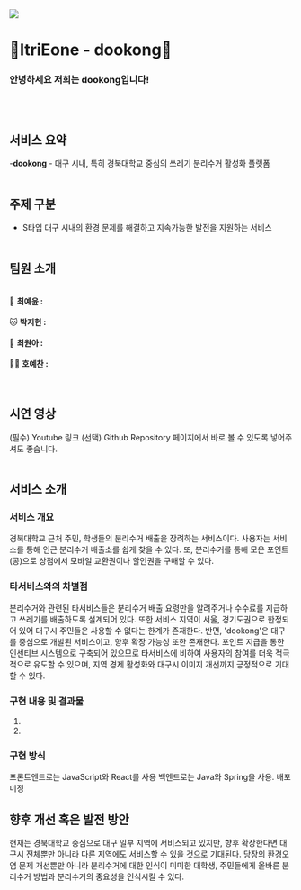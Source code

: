 <img src="https://capsule-render.vercel.app/api?type=waving&height=250&color=gradient&text=dookong&desc=%EC%93%B0%EB%A0%88%EA%B8%B0%20%EB%B6%84%EB%A6%AC%EC%88%98%EA%B1%B0%20%ED%99%9C%EC%84%B1%ED%99%94%20%ED%94%8C%EB%9E%AB%ED%8F%BC&descAlign=50&descAlignY=30">



# 🫛ItriEone - dookong🫛
<h3>안녕하세요 저희는 dookong입니다!</h3><br></br>

## 서비스 요약
-<b>dookong</b> - 대구 시내, 특히 경북대학교 중심의 쓰레기 분리수거 활성화 플랫폼
<br></br>
## 주제 구분
-	S타입 대구 시내의 환경 문제를 해결하고 지속가능한 발전을 지원하는 서비스
  <br></br>
## 팀원 소개
<br>:rabbit: <b>최예윤 :</b> </br>
<br>:cat: <b>박지현 :</b> </br>
<br>:hamster: <b>최원아 :</b> </br>
<br>:polar_bear: <b> 호예찬 :</b> </br>
<br></br>
## 시연 영상
(필수) Youtube 링크
(선택) Github Repository 페이지에서 바로 볼 수 있도록 넣어주셔도 좋습니다.
<br></br>
## 서비스 소개
### 서비스 개요
경북대학교 근처 주민, 학생들의 분리수거 배출을 장려하는 서비스이다.
사용자는 서비스를 통해 인근 분리수거 배출소를 쉽게 찾을 수 있다.
또, 분리수거를 통해 모은 포인트(콩)으로 상점에서 모바일 교환권이나 할인권을 구매할 수 있다.

### 타서비스와의 차별점
분리수거와 관련된 타서비스들은 분리수거 배출 요령만을 알려주거나 수수료를 지급하고 쓰레기를 배출하도록 설계되어 있다. 또한 서비스 지역이 서울, 경기도권으로 한정되어 있어 대구시 주민들은 사용할 수 없다는 한계가 존재한다. 반면, 'dookong'은 대구를 중심으로 개발된 서비스이고, 향후 확장 가능성 또한 존재한다. 포인트 지급을 통한 인센티브 시스템으로 구축되어 있으므로 타서비스에 비하여 사용자의 참여를 더욱 적극적으로 유도할 수 있으며, 지역 경제 활성화와 대구시 이미지 개선까지 긍정적으로 기대할 수 있다.

### 구현 내용 및 결과물
1. 

2. 

### 구현 방식
프론트엔드로는 JavaScript와 React를 사용
백엔드로는 Java와 Spring을 사용. 배포 미정

## 향후 개선 혹은 발전 방안
현재는 경북대학교 중심으로 대구 일부 지역에 서비스되고 있지만, 향후 확장한다면 대구시 전체뿐만 아니라 다른 지역에도 서비스할 수 있을 것으로 기대된다. 당장의 환경오염 문제 개선뿐만 아니라 분리수거에 대한 인식이 미미한 대학생, 주민들에게 올바른 분리수거 방법과 분리수거의 중요성을 인식시킬 수 있다.
  


